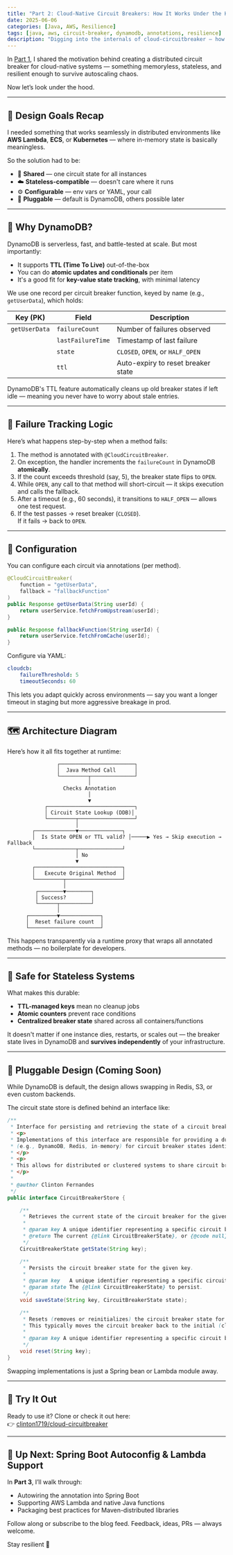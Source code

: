 ```yaml
---
title: "Part 2: Cloud-Native Circuit Breakers: How It Works Under the Hood"
date: 2025-06-06
categories: [Java, AWS, Resilience]
tags: [java, aws, circuit-breaker, dynamodb, annotations, resilience]
description: "Digging into the internals of cloud-circuitbreaker — how failure states are tracked, shared, and enforced across instances using DynamoDB and annotations."
---
```


In [Part 1](/clinton-blogs/Why-Java's-In-Memory-Circuit-Breakers-Fail-in-Distributed-Cloud-Systems/), I shared the motivation behind creating a distributed circuit breaker for cloud-native systems — something memoryless, stateless, and resilient enough to survive autoscaling chaos.

Now let’s look under the hood.

---

## 🧠 Design Goals Recap

I needed something that works seamlessly in distributed environments like **AWS Lambda**, **ECS**, or **Kubernetes** — where in-memory state is basically meaningless.

So the solution had to be:

- 🔁 **Shared** — one circuit state for all instances
- ☁️ **Stateless-compatible** — doesn't care where it runs
- ⚙️ **Configurable** — env vars or YAML, your call
- 🧩 **Pluggable** — default is DynamoDB, others possible later

---

## 💾 Why DynamoDB?

DynamoDB is serverless, fast, and battle-tested at scale. But most importantly:

- It supports **TTL (Time To Live)** out-of-the-box
- You can do **atomic updates and conditionals** per item
- It's a good fit for **key-value state tracking**, with minimal latency

We use one record per circuit breaker function, keyed by name (e.g., `getUserData`), which holds:

| Key (PK)      | Field               | Description                            |
|---------------|---------------------|----------------------------------------|
| `getUserData` | `failureCount`      | Number of failures observed            |
|               | `lastFailureTime`   | Timestamp of last failure              |
|               | `state`             | `CLOSED`, `OPEN`, or `HALF_OPEN`       |
|               | `ttl`               | Auto-expiry to reset breaker state     |

DynamoDB's TTL feature automatically cleans up old breaker states if left idle — meaning you never have to worry about stale entries.

---

## 🔄 Failure Tracking Logic

Here’s what happens step-by-step when a method fails:

1. The method is annotated with `@CloudCircuitBreaker`.
2. On exception, the handler increments the `failureCount` in DynamoDB **atomically**.
3. If the count exceeds threshold (say, 5), the breaker state flips to `OPEN`.
4. While `OPEN`, any call to that method will short-circuit — it skips execution and calls the fallback.
5. After a timeout (e.g., 60 seconds), it transitions to `HALF_OPEN` — allows one test request.
6. If the test passes → reset breaker (`CLOSED`).  
   If it fails → back to `OPEN`.

---

## 🧬 Configuration

You can configure each circuit via annotations (per method).

```java
@CloudCircuitBreaker(
    function = "getUserData",
    fallback = "fallbackFunction"
)
public Response getUserData(String userId) {
    return userService.fetchFromUpstream(userId);
}

public Response fallbackFunction(String userId) {
    return userService.fetchFromCache(userId);
}
```
Configure via YAML:
```yaml
cloudcb:
    failureThreshold: 5
    timeoutSeconds: 60
```

This lets you adapt quickly across environments — say you want a longer timeout in staging but more aggressive breakage in prod.

---

## 🗺️ Architecture Diagram

Here’s how it all fits together at runtime:

```plaintext
                ┌────────────────────────┐
                │  Java Method Call      │
                └─────────┬──────────────┘
                          │
                  Checks Annotation
                          │
                          ▼
            ┌────────────────────────────┐
            │ Circuit State Lookup (DDB)│
            └─────────┬──────────────────┘
                      │
        ┌─────────────▼──────────────┐
        │  Is State OPEN or TTL valid? │─────▶ Yes → Skip execution → Fallback
        └─────────────┬──────────────┘
                      │ No
                      ▼
        ┌────────────────────────────┐
        │   Execute Original Method  │
        └─────────┬──────────────────┘
                  │
         ┌────────▼────────┐
         │ Success?        │
         └──────┬──────────┘
                │
      ┌─────────▼─────────────┐
      │  Reset failure count  │
      └───────────────────────┘
```

This happens transparently via a runtime proxy that wraps all annotated methods — no boilerplate for developers.

---

## 🧪 Safe for Stateless Systems

What makes this durable:

- **TTL-managed keys** mean no cleanup jobs  
- **Atomic counters** prevent race conditions  
- **Centralized breaker state** shared across all containers/functions  

It doesn't matter if one instance dies, restarts, or scales out — the breaker state lives in DynamoDB and **survives independently** of your infrastructure.

---

## 🧰 Pluggable Design (Coming Soon)

While DynamoDB is default, the design allows swapping in Redis, S3, or even custom backends.

The circuit state store is defined behind an interface like:

```java
/**
 * Interface for persisting and retrieving the state of a circuit breaker.
 * <p>
 * Implementations of this interface are responsible for providing a durable store
 * (e.g., DynamoDB, Redis, in-memory) for circuit breaker states identified by a unique key.
 * </p>
 * <p>
 * This allows for distributed or clustered systems to share circuit breaker status across instances.
 * </p>
 *
 * @author Clinton Fernandes
 */
public interface CircuitBreakerStore {

    /**
     * Retrieves the current state of the circuit breaker for the given key.
     *
     * @param key A unique identifier representing a specific circuit breaker (e.g., service.method).
     * @return The current {@link CircuitBreakerState}, or {@code null} if no state exists.
     */
    CircuitBreakerState getState(String key);

    /**
     * Persists the circuit breaker state for the given key.
     *
     * @param key   A unique identifier representing a specific circuit breaker.
     * @param state The {@link CircuitBreakerState} to persist.
     */
    void saveState(String key, CircuitBreakerState state);

    /**
     * Resets (removes or reinitializes) the circuit breaker state for the given key.
     * This typically moves the circuit breaker back to the initial (closed) state.
     *
     * @param key A unique identifier representing a specific circuit breaker.
     */
    void reset(String key);
}
```

Swapping implementations is just a Spring bean or Lambda module away.

---

## 🔗 Try It Out

Ready to use it? Clone or check it out here:  
👉 [clinton1719/cloud-circuitbreaker](https://github.com/clinton1719/cloud-circuitbreaker)

---

## 👋 Up Next: Spring Boot Autoconfig & Lambda Support

In **Part 3**, I’ll walk through:

- Autowiring the annotation into Spring Boot  
- Supporting AWS Lambda and native Java functions  
- Packaging best practices for Maven-distributed libraries  

Follow along or subscribe to the blog feed. Feedback, ideas, PRs — always welcome.

Stay resilient 💪

